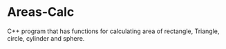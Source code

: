 # Areas-Calc
C++ program that has functions for calculating area of rectangle, Triangle, circle, cylinder and sphere.
